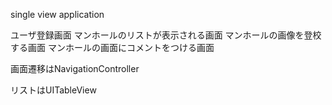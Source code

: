 single view application

ユーザ登録画面
マンホールのリストが表示される画面
マンホールの画像を登校する画面
マンホールの画面にコメントをつける画面

画面遷移はNavigationController

リストはUITableView









